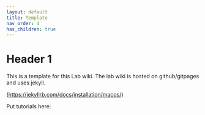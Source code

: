 ```yaml
---
layout: default
title: Template
nav_order: 4
has_children: true
---
```


# Header 1

This is a template for this Lab wiki. The lab wiki is hosted on github/gitpages and uses jekyll.

(https://jekyllrb.com/docs/installation/macos/)

Put tutorials here:
